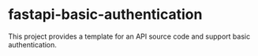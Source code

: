 # fastapi-basic-authentication
This project provides a template for an API source code and support basic authentication.
